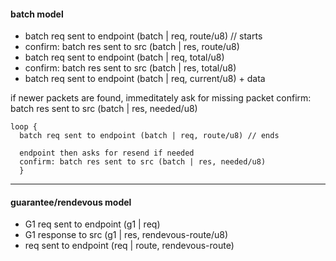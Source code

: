 
#### batch model ####

- batch req sent to endpoint (batch | req, route/u8) // starts
- confirm: batch res sent to src (batch | res, route/u8)
- batch req sent to endpoint (batch | req, total/u8)
- confirm: batch res sent to src (batch | res, total/u8)
- batch req sent to endpoint (batch | req, current/u8) + data

if newer packets are found, immeditately ask for missing packet
confirm: batch res sent to src (batch | res, needed/u8)

```
loop {
  batch req sent to endpoint (batch | req, route/u8) // ends

  endpoint then asks for resend if needed
  confirm: batch res sent to src (batch | res, needed/u8)
  }
```
---

#### guarantee/rendevous model ####
  
- G1 req sent to endpoint (g1 | req)
- G1 response to src (g1 | res, rendevous-route/u8)
- req sent to endpoint (req | route, rendevous-route)
